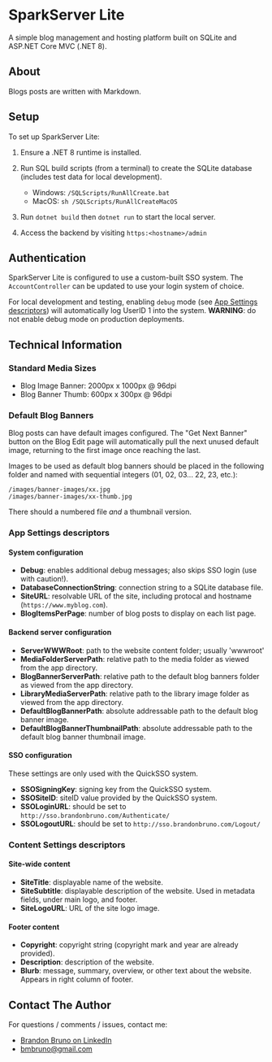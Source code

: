 # SparkServer Lite

A simple blog management and hosting platform built on SQLite and ASP.NET Core MVC (.NET 8).

## About

Blogs posts are written with Markdown.

## Setup

To set up SparkServer Lite:

1) Ensure a .NET 8 runtime is installed.

2) Run SQL build scripts (from a terminal) to create the SQLite database (includes test data for local development).

   * Windows: `/SQLScripts/RunAllCreate.bat`
   * MacOS: `sh /SQLScripts/RunAllCreateMacOS`
	
3) Run `dotnet build` then `dotnet run` to start the local server.

4) Access the backend by visiting `https:<hostname>/admin`

## Authentication

SparkServer Lite is configured to use a custom-built SSO system. The `AccountController` can be updated to use your login system of choice.

For local development and testing, enabling `debug` mode (see [App Settings descriptors](https://github.com/bmbruno/spark-server-lite#app-settings-descriptors)) will automatically log UserID 1 into the system. **WARNING**: do not enable debug mode on production deployments.

## Technical Information

### Standard Media Sizes

* Blog Image Banner: 2000px x 1000px @ 96dpi
* Blog Banner Thumb: 600px x 300px @ 96dpi

### Default Blog Banners

Blog posts can have default images configured. The "Get Next Banner" button on the Blog Edit page will automatically pull the next unused default image, returning to the first image once reaching the last.

Images to be used as default blog banners should be placed in the following folder and named with sequential integers (01, 02, 03... 22, 23, etc.):

```
/images/banner-images/xx.jpg
/images/banner-images/xx-thumb.jpg
```

There should a numbered file _and_ a thumbnail version.

### App Settings descriptors

#### System configuration

* **Debug**: enables additional debug messages; also skips SSO login (use with caution!).
* **DatabaseConnectionString**: connection string to a SQLite database file.
* **SiteURL**: resolvable URL of the site, including protocal and hostname (`https://www.myblog.com`).
* **BlogItemsPerPage**: number of blog posts to display on each list page.
 
#### Backend server configuration

* **ServerWWWRoot**: path to the website content folder; usually 'wwwroot'
* **MediaFolderServerPath**: relative path to the media folder as viewed from the app directory.
* **BlogBannerServerPath**: relative path to the default blog banners folder as viewed from the app directory.
* **LibraryMediaServerPath**: relative path to the library image folder as viewed from the app directory.
* **DefaultBlogBannerPath**: absolute addressable path to the default blog banner image.
* **DefaultBlogBannerThumbnailPath**: absolute addressable path to the default blog banner thumbnail image.

#### SSO configuration

These settings are only used with the QuickSSO system.

* **SSOSigningKey**: signing key from the QuickSSO system.
* **SSOSiteID**: siteID value provided by the QuickSSO system.
* **SSOLoginURL**: should be set to `http://sso.brandonbruno.com/Authenticate/`
* **SSOLogoutURL**: should be set to `http://sso.brandonbruno.com/Logout/`

### Content Settings descriptors

#### Site-wide content

* **SiteTitle**: displayable name of the website.
* **SiteSubtitle**: displayable description of the website. Used in metadata fields, under main logo, and footer.
* **SiteLogoURL**: URL of the site logo image.

#### Footer content

* **Copyright**: copyright string (copyright mark and year are already provided).
* **Description**: description of the website.
* **Blurb**: message, summary, overview, or other text about the website. Appears in right column of footer.

## Contact The Author

For questions / comments / issues, contact me:

* [Brandon Bruno on LinkedIn](https://www.linkedin.com/in/brandonbruno)
* [bmbruno@gmail.com](mailto:bmbruno@gmail.com)

